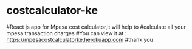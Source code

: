 # costcalculator-ke

#React js app for  Mpesa  cost calculator,it will help to
#calculate all your mpesa transaction charges
#You can view it at : https://mpesacostcalculatorke.herokuapp.com
#thank you
